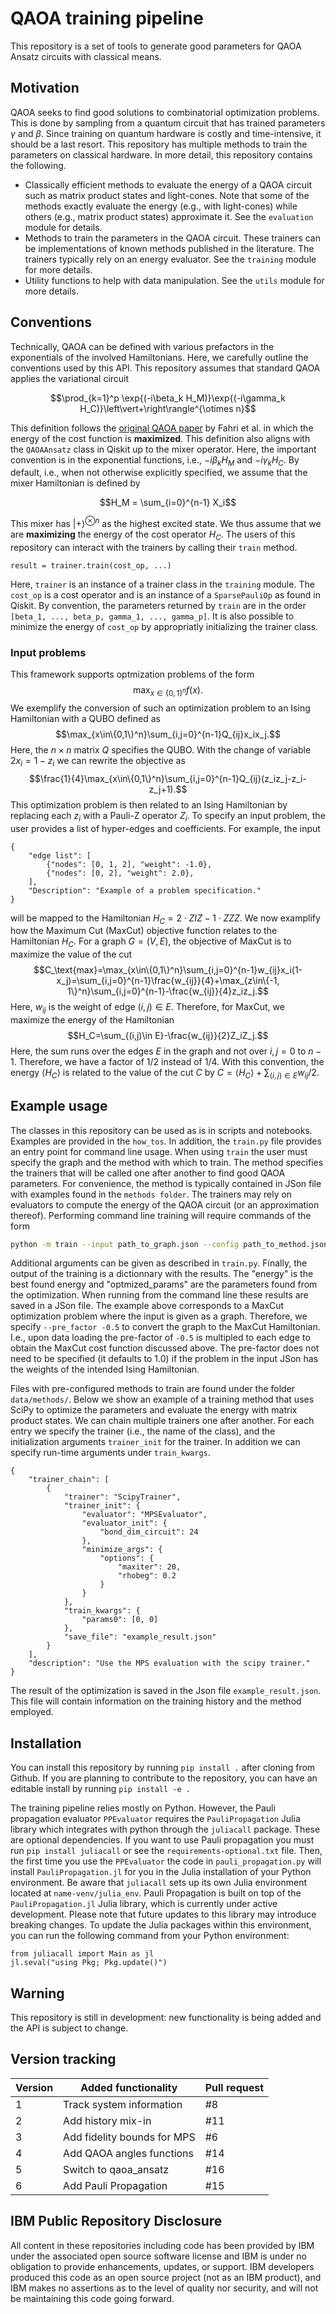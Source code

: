 # QAOA training pipeline
This repository is a set of tools to generate good parameters for QAOA Ansatz circuits with classical means.

## Motivation

QAOA seeks to find good solutions to combinatorial optimization problems.
This is done by sampling from a quantum circuit that has trained parameters $\gamma$ and $\beta$.
Since training on quantum hardware is costly and time-intensive, it should be a last resort.
This repository has multiple methods to train the parameters on classical hardware.
In more detail, this repository contains the following.

* Classically efficient methods to evaluate the energy of a QAOA circuit such as matrix product states and light-cones. Note that some of the methods exactly evaluate the energy (e.g., with light-cones) while others (e.g., matrix product states) approximate it.
  See the `evaluation` module for details.
* Methods to train the parameters in the QAOA circuit. These trainers can be implementations of
  known methods published in the literature. The trainers typically rely on an energy evaluator.
  See the `training` module for more details.
* Utility functions to help with data manipulation.
  See the `utils` module for more details.

## Conventions

Technically, QAOA can be defined with various prefactors in the exponentials of the involved Hamiltonians.
Here, we carefully outline the conventions used by this API.
This repository assumes that standard QAOA applies the variational circuit

$$\prod_{k=1}^p \exp{(-i\beta_k H_M)}\exp{(-i\gamma_k H_C)}\left\vert+\right\rangle^{\otimes n}$$
    
This definition follows the [original QAOA paper](https://arxiv.org/pdf/1411.4028) by Fahri et al. in which the energy of the cost function is **maximized**.
This definition also aligns with the `QAOAAnsatz` class in Qiskit up to the mixer operator.
Here, the important convention is in the exponential functions, i.e., $-i\beta_k H_M$ and $-i\gamma_k H_C$.
By default, i.e., when not otherwise explicitly specified, we assume that the mixer Hamiltonian is defined by

$$H_M = \sum_{i=0}^{n-1} X_i$$
    
This mixer has $\left\vert+\right\rangle^{\otimes n}$ as the highest excited state.
We thus assume that we are **maximizing** the energy of the cost operator $H_C$.
The users of this repository can interact with the trainers by calling their `train` method.
```
result = trainer.train(cost_op, ...)
```
Here, `trainer` is an instance of a trainer class in the `training` module.
The `cost_op` is a cost operator and is an instance of a `SparsePauliOp` as found in Qiskit.
By convention, the parameters returned by `train` are in the order `[beta_1, ..., beta_p, gamma_1, ..., gamma_p]`.
It is also possible to minimize the energy of `cost_op` by appropriatly initializing the trainer class.

### Input problems

This framework supports optmization problems of the form
$$\max_{x\in\{0,1\}^n}f(x).$$
We exemplify the conversion of such an optimization problem to an Ising Hamiltonian with a QUBO defined as
$$\max_{x\in\{0,1\}^n}\sum_{i,j=0}^{n-1}Q_{ij}x_ix_j.$$
Here, the $n\times n$ matrix $Q$ specifies the QUBO.
With the change of variable $2x_i=1-z_i$ we can rewrite the objective as
$$\frac{1}{4}\max_{x\in\{0,1\}^n}\sum_{i,j=0}^{n-1}Q_{ij}(z_iz_j-z_i-z_j+1).$$
This optimization problem is then related to an Ising Hamiltonian by replacing each $z_i$ with a Pauli-Z operator $Z_i$.
To specify an input problem, the user provides a list of hyper-edges and coefficients.
For example, the input
```
{
    "edge list": [
        {"nodes": [0, 1, 2], "weight": -1.0},
        {"nodes": [0, 2], "weight": 2.0},
    ],
    "Description": "Example of a problem specification."
}
```
will be mapped to the Hamiltonian $H_C=2\cdot ZIZ - 1\cdot ZZZ$.
We now examplify how the Maximum Cut (MaxCut) objective function relates to the Hamiltonian $H_C$.
For a graph $G=(V,E)$, the objective of MaxCut is to maximize the value of the cut
$$C_\text{max}=\max_{x\in\{0,1\}^n}\sum_{i,j=0}^{n-1}w_{ij}x_i(1-x_j)=\sum_{i,j=0}^{n-1}\frac{w_{ij}}{4}+\max_{z\in\{-1, 1\}^n}\sum_{i,j=0}^{n-1}-\frac{w_{ij}}{4}z_iz_j.$$
Here, $w_{ij}$ is the weight of edge $(i,j)\in E$.
Therefore, for MaxCut, we maximize the energy of the Hamiltonian
$$H_C=\sum_{(i,j)\in E}-\frac{w_{ij}}{2}Z_iZ_j.$$
Here, the sum runs over the edges $E$ in the graph and not over $i,j=0$ to $n-1$.
Therefore, we have a factor of $1/2$ instead of $1/4$.
With this convention, the energy $\langle H_C\rangle$ is related to the value of the cut $C$ by $C=\langle H_C\rangle+\sum_{(i,j)\in E}w_{ij}/2$.

## Example usage

The classes in this repository can be used as is in scripts and notebooks.
Examples are provided in the `how_tos`.
In addition, the `train.py` file provides an entry point for command line usage.
When using `train` the user must specify the graph and the method with which to train.
The method specifies the trainers that will be called one after another to find good QAOA parameters.
For convenience, the method is typically contained in JSon file with examples found in the `methods folder`.
The trainers may rely on evaluators to compute the energy of the QAOA circuit (or an approximation thereof).
Performing command line training will require commands of the form
```bash
python -m train --input path_to_graph.json --config path_to_method.json --save --save_dir dir_path --save_file results.json --pre_factor -0.5
```
Additional arguments can be given as described in `train.py`.
Finally, the output of the training is a dictionnary with the results.
The "energy" is the best found energy and "optmized_params" are the parameters found from the optimization.
When running from the command line these results are saved in a JSon file.
The example above corresponds to a MaxCut optimization problem where the input is given as a graph.
Therefore, we specify `--pre_factor -0.5` to convert the graph to the MaxCut Hamiltonian.
I.e., upon data loading the pre-factor of `-0.5` is multipled to each edge to obtain the MaxCut cost function discussed above.
The pre-factor does not need to be specified (it defaults to 1.0) if the problem in the input JSon has the weights of the intended Ising Hamiltonian.

Files with pre-configured methods to train are found under the folder `data/methods/`.
Below we show an example of a training method that uses SciPy to optimize the parameters and evaluate the energy with matrix product states.
We can chain multiple trainers one after another.
For each entry we specify the trainer (i.e., the name of the class), and the initialization arguments `trainer_init` for the trainer.
In addition we can specify run-time arguments under `train_kwargs`.
```
{
    "trainer_chain": [
        {
            "trainer": "ScipyTrainer",
            "trainer_init": {
                "evaluator": "MPSEvaluator",
                "evaluator_init": {
                    "bond_dim_circuit": 24
                },
                "minimize_args": {
                    "options": {
                        "maxiter": 20, 
                        "rhobeg": 0.2
                    }
                }
            },
            "train_kwargs": {
                "params0": [0, 0]
            },
            "save_file": "example_result.json"
        }
    ],
    "description": "Use the MPS evaluation with the scipy trainer."
}
```
The result of the optimization is saved in the Json file `example_result.json`.
This file will contain information on the training history and the method employed.

## Installation

You can install this repository by running `pip install .` after cloning from Github. 
If you are planning to contribute to the repository, you can have an editable install by running `pip install -e .`

The training pipeline relies mostly on Python.
However, the Pauli propagation evaluator `PPEvaluator` requires the `PauliPropagation` Julia library which integrates with python through the `juliacall` package.
These are optional dependencies.
If you want to use Pauli propagation you must run `pip install juliacall` or see the `requirements-optional.txt` file.
Then, the first time you use the `PPEvaluator` the code in `pauli_propagation.py` will install `PauliPropagation.jl` for you in the Julia installation of your Python environment.
Be aware that `juliacall` sets up its own Julia environment located at `name-venv/julia_env`.
Pauli Propagation is built on top of the `PauliPropagation.jl` Julia library, which is currently under active development. Please note that future updates to this library may introduce breaking changes.
To update the Julia packages within this environment, you can run the following command from your Python environment:

```
from juliacall import Main as jl
jl.seval("using Pkg; Pkg.update()")
```

## Warning

This repository is still in development: new functionality is being added and the API is subject to change.

## Version tracking

| Version | Added functionality         | Pull request |
|---------|-----------------------------|--------------|
| 1       | Track system information    |           #8 |
| 2       | Add history mix-in          |          #11 |
| 3       | Add fidelity bounds for MPS |           #6 |
| 4       | Add QAOA angles functions   |          #14 |
| 5       | Switch to qaoa_ansatz       |          #16 |
| 6       | Add Pauli Propagation       |          #15 |

## IBM Public Repository Disclosure

All content in these repositories including code has been provided by IBM under the associated open source software license and IBM is under no obligation to provide enhancements, updates, or support. 
IBM developers produced this code as an open source project (not as an IBM product), and IBM makes no assertions as to the level of quality nor security, and will not be maintaining this code going forward.
